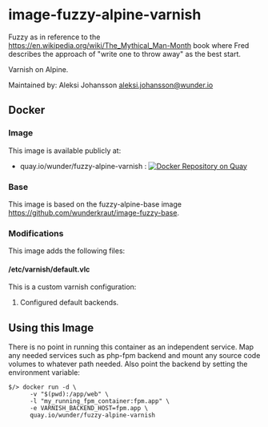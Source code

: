 # image-fuzzy-alpine-varnish

Fuzzy as in reference to the https://en.wikipedia.org/wiki/The_Mythical_Man-Month book where Fred describes the approach of "write one to throw away" as the best start.

Varnish on Alpine.

Maintained by: Aleksi Johansson <aleksi.johansson@wunder.io>

## Docker

### Image

This image is available publicly at:

- quay.io/wunder/fuzzy-alpine-varnish : [![Docker Repository on Quay](https://quay.io/repository/wunder/fuzzy-alpine-varnish/status "Docker Repository on Quay")](https://quay.io/repository/wunder/fuzzy-alpine-varnish)

### Base

This image is based on the fuzzy-alpine-base image https://github.com/wunderkraut/image-fuzzy-base.

### Modifications

This image adds the following files:

#### /etc/varnish/default.vlc

This is a custom varnish configuration:

1. Configured default backends.

## Using this Image

There is no point in running this container as an independent service. Map any needed services such as php-fpm backend and mount any source code volumes to whatever path needed. Also point the backend by setting the environment variable:

```
$/> docker run -d \
      -v "$(pwd):/app/web" \
      -l "my_running_fpm_container:fpm.app" \
      -e VARNISH_BACKEND_HOST=fpm.app \
      quay.io/wunder/fuzzy-alpine-varnish
```

